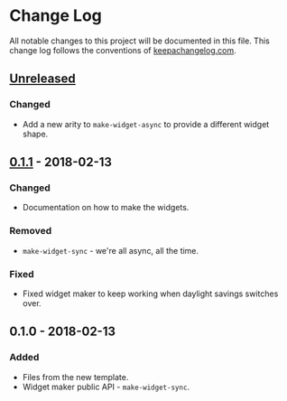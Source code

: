 # Change Log
All notable changes to this project will be documented in this file. This change log follows the conventions of [keepachangelog.com](http://keepachangelog.com/).

## [Unreleased]
### Changed
- Add a new arity to `make-widget-async` to provide a different widget shape.

## [0.1.1] - 2018-02-13
### Changed
- Documentation on how to make the widgets.

### Removed
- `make-widget-sync` - we're all async, all the time.

### Fixed
- Fixed widget maker to keep working when daylight savings switches over.

## 0.1.0 - 2018-02-13
### Added
- Files from the new template.
- Widget maker public API - `make-widget-sync`.

[Unreleased]: https://github.com/your-name/table2qb/compare/0.1.1...HEAD
[0.1.1]: https://github.com/your-name/table2qb/compare/0.1.0...0.1.1
